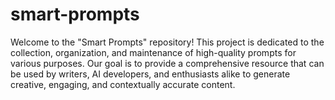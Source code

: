 # smart-prompts
Welcome to the "Smart Prompts" repository! This project is dedicated to the collection, organization, and maintenance of high-quality prompts for various purposes. Our goal is to provide a comprehensive resource that can be used by writers, AI developers, and enthusiasts alike to generate creative, engaging, and contextually accurate content.
